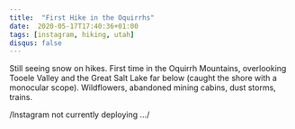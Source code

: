 ```yaml
---
title:  "First Hike in the Oquirrhs"
date:  2020-05-17T17:40:36+01:00
tags: [instagram, hiking, utah]
disqus: false
---
```


Still seeing snow on hikes. First time in the Oquirrh Mountains, overlooking Tooele Valley and the Great Salt Lake far below (caught the shore with a monocular scope). Wildflowers, abandoned mining cabins, dust storms, trains.

/Instagram not currently deploying .../


